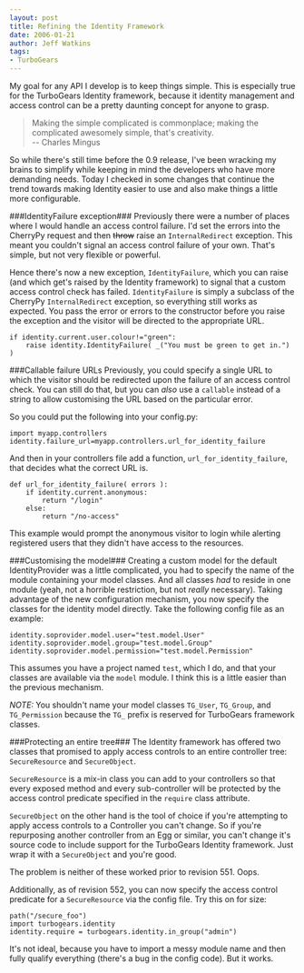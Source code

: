 ```yaml
---
layout: post
title: Refining the Identity Framework
date: 2006-01-21
author: Jeff Watkins
tags:
- TurboGears
---
```


My goal for any API I develop is to keep things simple. This is especially true for the TurboGears Identity framework, because it identity management and access control can be a pretty daunting concept for anyone to grasp.

> Making the simple complicated is commonplace;
> making the complicated awesomely simple, that's creativity.<br />
> -- Charles Mingus

So while there's still time before the 0.9 release, I've been wracking my brains to simplify while keeping in mind the developers who have more demanding needs. Today I checked in some changes that continue the trend towards making Identity easier to use and also make things a little more configurable.

###IdentityFailure exception###
Previously there were a number of places where I would handle an access control failure. I'd set the errors into the CherryPy request and then <strike>throw</strike> raise an `InternalRedirect` exception. This meant you couldn't signal an access control failure of your own. That's simple, but not very flexible or powerful.

Hence there's now a new exception, `IdentityFailure`, which you can raise (and which get's raised by the Identity framework) to signal that a custom access control check has failed. `IdentityFailure` is simply a subclass of the CherryPy `InternalRedirect` exception, so everything still works as expected. You pass the error or errors to the constructor before you raise the exception and the visitor will be directed to the appropriate URL.

    if identity.current.user.colour!="green":
        raise identity.IdentityFailure( _("You must be green to get in.") )

###Callable failure URLs
Previously, you could specify a single URL to which the visitor should be redirected upon the failure of an access control check. You can still do that, but you can *also* use a `callable` instead of a string to allow customising the URL based on the particular error.

So you could put the following into your config.py:

    import myapp.controllers
    identity.failure_url=myapp.controllers.url_for_identity_failure

And then in your controllers file add a function, `url_for_identity_failure`, that decides what the correct URL is.

    def url_for_identity_failure( errors ):
        if identity.current.anonymous:
            return "/login"
        else:
            return "/no-access"

This example would prompt the anonymous visitor to login while alerting registered users that they didn't have access to the resources.

###Customising the model###
Creating a custom model for the default IdentityProvider was a little complicated, you had to specify the name of the module containing your model classes. And all classes *had* to reside in one module (yeah, not a horrible restriction, but not *really* necessary). Taking advantage of the new configuration mechanism, you now specify the classes for the identity model directly. Take the following config file as an example:

    identity.soprovider.model.user="test.model.User"
    identity.soprovider.model.group="test.model.Group"
    identity.soprovider.model.permission="test.model.Permission"

This assumes you have a project named `test`, which I do, and that your classes are available via the `model` module. I think this is a little easier than the previous mechanism.

*NOTE:* You shouldn't name your model classes `TG_User`, `TG_Group`, and `TG_Permission` because the `TG_` prefix is reserved for TurboGears framework classes.

###Protecting an entire tree###
The Identity framework has offered two classes that promised to apply access controls to an entire controller tree: `SecureResource` and `SecureObject`.

`SecureResource` is a mix-in class you can add to your controllers so that every exposed method and every sub-controller will be protected by the access control predicate specified in the `require` class attribute.

`SecureObject` on the other hand is the tool of choice if you're attempting to apply access controls to a Controller you can't change. So if you're repurposing another controller from an Egg or similar, you can't change it's source code to include support for the TurboGears Identity framework. Just wrap it with a `SecureObject` and you're good.

The problem is neither of these worked prior to revision 551. Oops.

Additionally, as of revision 552, you can now specify the access control predicate for a `SecureResource` via the config file. Try this on for size:

    path("/secure_foo")
    import turbogears.identity
    identity.require = turbogears.identity.in_group("admin")

It's not ideal, because you have to import a messy module name and then fully qualify everything (there's a bug in the config code). But it works.
